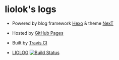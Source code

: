 # liolok's logs

- Powered by blog framework [Hexo](https://hexo.io/) & theme [NexT](https://github.com/theme-next/hexo-theme-next/)

- Hosted by [GitHub Pages](https://pages.github.com/)

- Built by [Travis CI](https://travis-ci.org/)

- [LIOLOG](https://liolok.github.io) [![Build Status](https://travis-ci.org/liolok/liolok.github.io.svg?branch=source)](https://travis-ci.org/liolok/liolok.github.io)
